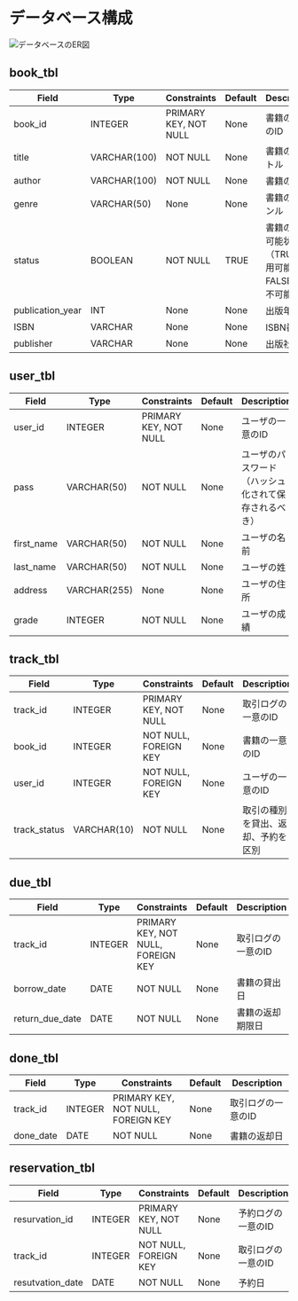 # データベース構成
![データベースのER図](./ER%E5%9B%B3.PNG)
## book_tbl
| Field             | Type          | Constraints           | Default | Description                                  |
|-------------------|---------------|-----------------------|---------|----------------------------------------------|
| book_id           | INTEGER       | PRIMARY KEY, NOT NULL | None    | 書籍の一意のID                               |
| title             | VARCHAR(100)  | NOT NULL              | None    | 書籍のタイトル                               |
| author            | VARCHAR(100)  | NOT NULL              | None    | 書籍の著者                                  |
| genre             | VARCHAR(50)   | None                  | None    | 書籍のジャンル                               |
| status            | BOOLEAN       | NOT NULL              | TRUE    | 書籍の利用可能状態（TRUE:利用可能、FALSE:利用不可能）|
| publication_year  | INT           | None                  | None    | 出版年                                       |
| ISBN              | VARCHAR       | None                  | None    | ISBN番号                                     |
| publisher         | VARCHAR       | None                  | None    | 出版社                                       |
## user_tbl
| Field       | Type         | Constraints           | Default | Description                             |
|-------------|--------------|-----------------------|---------|-----------------------------------------|
| user_id     | INTEGER      | PRIMARY KEY, NOT NULL | None    | ユーザの一意のID                        |
| pass        | VARCHAR(50)  | NOT NULL              | None    | ユーザのパスワード（ハッシュ化されて保存されるべき）|
| first_name  | VARCHAR(50)  | NOT NULL              | None    | ユーザの名前                            |
| last_name   | VARCHAR(50)  | NOT NULL              | None    | ユーザの姓                              |
| address     | VARCHAR(255) | None                  | None    | ユーザの住所                            |
| grade       | INTEGER      | NOT NULL              | None    | ユーザの成績                            |
## track_tbl
| Field        | Type          | Constraints                     | Default | Description                   |
|--------------|---------------|---------------------------------|---------|-------------------------------|
| track_id     | INTEGER       | PRIMARY KEY, NOT NULL           | None    | 取引ログの一意のID            |
| book_id      | INTEGER       | NOT NULL, FOREIGN KEY           | None    | 書籍の一意のID                |
| user_id      | INTEGER       | NOT NULL, FOREIGN KEY           | None    | ユーザの一意のID              |
| track_status | VARCHAR(10)   | NOT NULL                        | None    | 取引の種別を貸出、返却、予約を区別  |

## due_tbl
| Field            | Type     | Constraints                         | Default | Description         |
|------------------|----------|-------------------------------------|---------|---------------------|
| track_id         | INTEGER  | PRIMARY KEY, NOT NULL, FOREIGN KEY  | None    | 取引ログの一意のID  |
| borrow_date      | DATE     | NOT NULL                            | None    | 書籍の貸出日        |
| return_due_date  | DATE     | NOT NULL                            | None    | 書籍の返却期限日    |
## done_tbl
| Field     | Type     | Constraints                         | Default | Description         |
|-----------|----------|-------------------------------------|---------|---------------------|
| track_id  | INTEGER  | PRIMARY KEY, NOT NULL, FOREIGN KEY  | None    | 取引ログの一意のID  |
| done_date | DATE     | NOT NULL                            | None    | 書籍の返却日        |
## reservation_tbl
| Field           | Type    | Constraints                      | Default | Description       |
|-----------------|---------|----------------------------------|---------|-------------------|
| resurvation_id  | INTEGER | PRIMARY KEY, NOT NULL            | None    | 予約ログの一意のID |
| track_id        | INTEGER | NOT NULL, FOREIGN KEY            | None    | 取引ログの一意のID |
| resutvation_date| DATE    | NOT NULL                         | None    | 予約日            |




